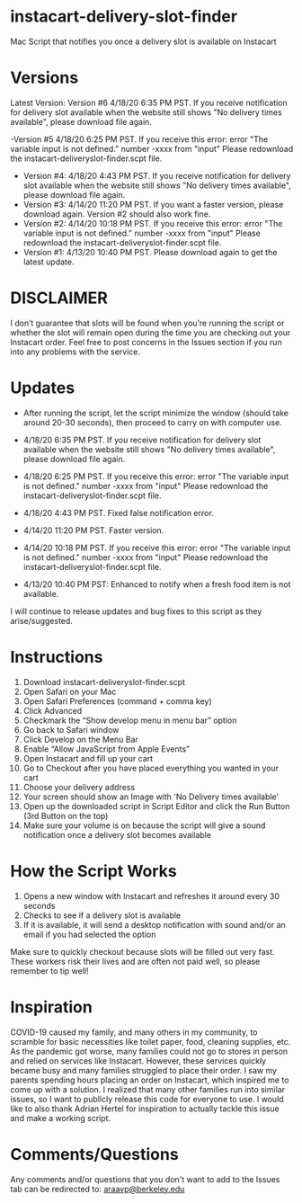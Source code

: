 # instacart-delivery-slot-finder
Mac Script that notifies you once a delivery slot is available on Instacart

# Versions
Latest Version: Version #6 4/18/20 6:35 PM PST. If you receive notification for delivery slot available when the website still shows "No delivery times available", please download file again.

-Version #5 4/18/20 6:25 PM PST. If you receive this error: error "The variable input is not defined." number -xxxx from "input" Please redownload the instacart-deliveryslot-finder.scpt file.
- Version #4: 4/18/20 4:43 PM PST. If you receive notification for delivery slot available when the website still shows "No delivery times available", please download file again.
- Version #3: 4/14/20 11:20 PM PST. If you want a faster version, please download again. Version #2 should also work fine.
- Version #2: 4/14/20 10:18 PM PST. If you receive this error: error "The variable input is not defined." number -xxxx from "input" Please redownload the instacart-deliveryslot-finder.scpt file.
- Version #1: 4/13/20 10:40 PM PST. Please download again to get the latest update.

# DISCLAIMER
I don’t guarantee that slots will be found when you’re running the script or whether the slot will remain open during the time you are checking out your Instacart order. Feel free to post concerns in the Issues section if you run into any problems with the service.

# Updates
- After running the script, let the script minimize the window (should take around 20-30 seconds), then proceed to carry on with computer use. 

- 4/18/20 6:35 PM PST. If you receive notification for delivery slot available when the website still shows "No delivery times available", please download file again.
- 4/18/20 6:25 PM PST. If you receive this error: error "The variable input is not defined." number -xxxx from "input" Please redownload the instacart-deliveryslot-finder.scpt file.
- 4/18/20 4:43 PM PST. Fixed false notification error.
- 4/14/20 11:20 PM PST. Faster version.
- 4/14/20 10:18 PM PST. If you receive this error: error "The variable input is not defined." number -xxxx from "input" Please redownload the instacart-deliveryslot-finder.scpt file.
- 4/13/20 10:40 PM PST: Enhanced to notify when a fresh food item is not available.

I will continue to release updates and bug fixes to this script as they arise/suggested.

# Instructions
1. Download instacart-deliveryslot-finder.scpt
2. Open Safari on your Mac
3. Open Safari Preferences (command + comma key)
4. Click Advanced
5. Checkmark the “Show develop menu in menu bar” option
6. Go back to Safari window
7. Click Develop on the Menu Bar
8. Enable “Allow JavaScript from Apple Events”
9. Open Instacart and fill up your cart
10. Go to Checkout after you have placed everything you wanted in your cart
11. Choose your delivery address
12. Your screen should show an Image with 'No Delivery times available'
13. Open up the downloaded script in Script Editor and click the Run Button (3rd Button on the top)
14. Make sure your volume is on because the script will give a sound notification once a delivery slot becomes available


# How the Script Works
1. Opens a new window with Instacart and refreshes it around every 30 seconds
2. Checks to see if a delivery slot is available
3. If it is available, it will send a desktop notification with sound and/or an email if you had selected the option

Make sure to quickly checkout because slots will be filled out very fast. These workers risk their lives and are often not paid well, so please remember to tip well!


# Inspiration
COVID-19 caused my family, and many others in my community, to scramble for basic necessities like toilet paper, food, cleaning supplies, etc. As the pandemic got worse, many families could not go to stores in person and relied on services like Instacart. However, these services quickly became busy and many families struggled to place their order. I saw my parents spending hours placing an order on Instacart, which inspired me to come up with a solution. I realized that many other families run into similar issues, so I want to publicly release this code for everyone to use. I would like to also thank Adrian Hertel for inspiration to actually tackle this issue and make a working script.


# Comments/Questions
Any comments and/or questions that you don't want to add to the Issues tab can be redirected to: araavp@berkeley.edu
